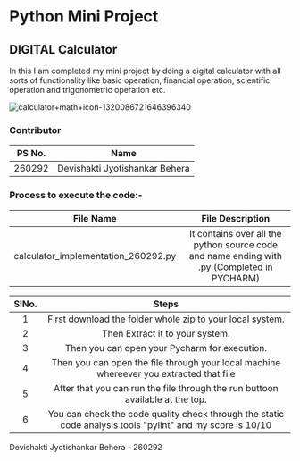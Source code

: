 <h1> Python Mini Project</h1>
<h2>  DIGITAL Calculator </h2>

In this I am completed my mini project by doing a digital calculator with all sorts of functionality like basic operation, financial operation, scientific operation and trigonometric operation etc.

![calculator+math+icon-1320086721646396340](https://user-images.githubusercontent.com/62944627/116775009-f9972c00-aa7d-11eb-833f-f601832fb4ad.png)


<h3>Contributor</h3>

|PS No.|	Name|
|:-----:|:----:|
|260292|Devishakti Jyotishankar Behera|

<h3>Process to execute the code:-</h3>

|File Name|File Description|
|:--:|:--:|
|calculator_implementation_260292.py|It contains over all the python source code and name ending with .py (Completed in PYCHARM)|

|SINo.|Steps|
|:----:|:----:|
|1|First download the folder whole zip to your local system.|
|2|Then Extract it to your system.|
|3|Then you can open your Pycharm for execution.|
|4|Then you can open the file through your local machine whereever you extracted that file|
|5|After that you can run the file through the run buttoon available at the top.|
|6|You can check the code quality check through the static code analysis tools "pylint" and my score is 10/10|


Devishakti Jyotishankar Behera - 260292
